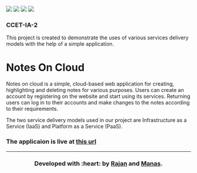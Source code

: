 ![](https://img.shields.io/badge/-React-black?style=for-the-badge&logo=react) ![](https://img.shields.io/badge/-MongoDB-black?style=for-the-badge&logo=mongodb)  ![](https://img.shields.io/badge/-Express-black?style=for-the-badge&logo=express) ![](https://img.shields.io/badge/Nodejs-black?style=for-the-badge&logo=nodedotjs)
### CCET-IA-2
This project is created to demonstrate the uses of various services delivery models with the help of a simple application.

# Notes On Cloud 
Notes on cloud is a simple, cloud-based web application for creating, highlighting and deleting notes for various purposes. Users can create an account by registering on the website and start using its services. Returning users can log in to their accounts and make changes to the notes according to their requirements.

The two service delivery models used in our project are Infrastructure as a Service (IaaS) and Platform as a Service (PaaS). 

### The applicaion is live at [this url](https://notesoncloud.netlify.app/REGISTER)
----
<h3 align="center"><b>Developed with :heart: by <a href="https://github.com/mahanvyakti">Rajan</a> and <a href="https://github.com/gandhiboys">Manas</a>.</b></h3>
